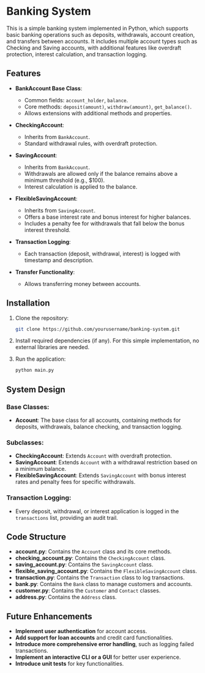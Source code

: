 # Banking System

This is a simple banking system implemented in Python, which supports basic banking operations such as deposits, withdrawals, account creation, and transfers between accounts. It includes multiple account types such as Checking and Saving accounts, with additional features like overdraft protection, interest calculation, and transaction logging.

## Features

- **BankAccount Base Class**:
  - Common fields: `account_holder`, `balance`.
  - Core methods: `deposit(amount)`, `withdraw(amount)`, `get_balance()`.
  - Allows extensions with additional methods and properties.

- **CheckingAccount**:
  - Inherits from `BankAccount`.
  - Standard withdrawal rules, with overdraft protection.
  
- **SavingAccount**:
  - Inherits from `BankAccount`.
  - Withdrawals are allowed only if the balance remains above a minimum threshold (e.g., $100).
  - Interest calculation is applied to the balance.

- **FlexibleSavingAccount**:
  - Inherits from `SavingAccount`.
  - Offers a base interest rate and bonus interest for higher balances.
  - Includes a penalty fee for withdrawals that fall below the bonus interest threshold.

- **Transaction Logging**:
  - Each transaction (deposit, withdrawal, interest) is logged with timestamp and description.

- **Transfer Functionality**:
  - Allows transferring money between accounts.

## Installation

1. Clone the repository:

   ```bash
   git clone https://github.com/yourusername/banking-system.git

2. Install required dependencies (if any). For this simple implementation, no external libraries are needed.

3. Run the application:
    ```bash
   python main.py


## System Design

### Base Classes:

- **Account**: The base class for all accounts, containing methods for deposits, withdrawals, balance checking, and transaction logging.

### Subclasses:

- **CheckingAccount**: Extends `Account` with overdraft protection.
- **SavingAccount**: Extends `Account` with a withdrawal restriction based on a minimum balance.
- **FlexibleSavingAccount**: Extends `SavingAccount` with bonus interest rates and penalty fees for specific withdrawals.

### Transaction Logging:

- Every deposit, withdrawal, or interest application is logged in the `transactions` list, providing an audit trail.

## Code Structure

- **account.py**: Contains the `Account` class and its core methods.
- **checking_account.py**: Contains the `CheckingAccount` class.
- **saving_account.py**: Contains the `SavingAccount` class.
- **flexible_saving_account.py**: Contains the `FlexibleSavingAccount` class.
- **transaction.py**: Contains the `Transaction` class to log transactions.
- **bank.py**: Contains the `Bank` class to manage customers and accounts.
- **customer.py**: Contains the `Customer` and `Contact` classes.
- **address.py**: Contains the `Address` class.

## Future Enhancements

- **Implement user authentication** for account access.
- **Add support for loan accounts** and credit card functionalities.
- **Introduce more comprehensive error handling**, such as logging failed transactions.
- **Implement an interactive CLI or a GUI** for better user experience.
- **Introduce unit tests** for key functionalities.

